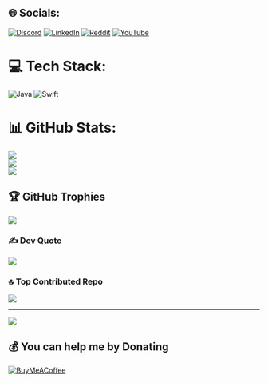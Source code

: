 
## 🌐 Socials:
[![Discord](https://img.shields.io/badge/Discord-%237289DA.svg?logo=discord&logoColor=white)](https://discord.gg/83ze7Bjf) [![LinkedIn](https://img.shields.io/badge/LinkedIn-%230077B5.svg?logo=linkedin&logoColor=white)](https://linkedin.com/in/hanımilaydaozgun) [![Reddit](https://img.shields.io/badge/Reddit-%23FF4500.svg?logo=Reddit&logoColor=white)](https://reddit.com/user/furudtumme) [![YouTube](https://img.shields.io/badge/YouTube-%23FF0000.svg?logo=YouTube&logoColor=white)](https://youtube.com/@UCfENH-ZR8J_3ZsjQzmZsItg) 

# 💻 Tech Stack:
![Java](https://img.shields.io/badge/java-%23ED8B00.svg?style=for-the-badge&logo=java&logoColor=white) ![Swift](https://img.shields.io/badge/swift-F54A2A?style=for-the-badge&logo=swift&logoColor=white)
# 📊 GitHub Stats:
![](https://github-readme-stats.vercel.app/api?username=furudtumme&theme=dark&hide_border=false&include_all_commits=true&count_private=false)<br/>
![](https://github-readme-streak-stats.herokuapp.com/?user=furudtumme&theme=dark&hide_border=false)<br/>
![](https://github-readme-stats.vercel.app/api/top-langs/?username=furudtumme&theme=dark&hide_border=false&include_all_commits=true&count_private=false&layout=compact)

## 🏆 GitHub Trophies
![](https://github-profile-trophy.vercel.app/?username=furudtumme&theme=juicyfresh&no-frame=false&no-bg=false&margin-w=4)

### ✍️ Dev Quote
![](https://quotes-github-readme.vercel.app/api?type=horizontal&theme=dark)

### 🔝 Top Contributed Repo
![](https://github-contributor-stats.vercel.app/api?username=furudtumme&limit=5&theme=onedark&combine_all_yearly_contributions=true)

---
[![](https://visitcount.itsvg.in/api?id=furudtumme&icon=0&color=2)](https://visitcount.itsvg.in)

  ## 💰 You can help me by Donating
  [![BuyMeACoffee](https://img.shields.io/badge/Buy%20Me%20a%20Coffee-ffdd00?style=for-the-badge&logo=buy-me-a-coffee&logoColor=black)](https://buymeacoffee.com/furudtumme) 

  
